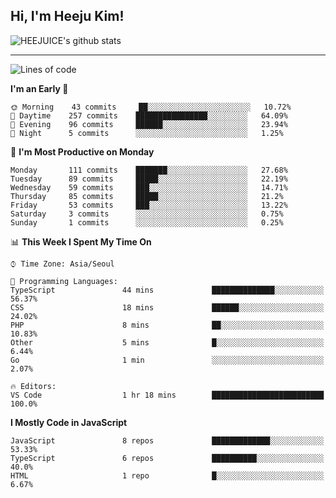 ## Hi, I'm Heeju Kim!

![HEEJUICE's github stats](https://github-readme-stats.vercel.app/api?username=HEEJUICE&show_icons=true)

---
<!--START_SECTION:waka-->
![Lines of code](https://img.shields.io/badge/From%20Hello%20World%20I%27ve%20Written-0%20lines%20of%20code-blue)

**I'm an Early 🐤** 

```text
🌞 Morning    43 commits     ██░░░░░░░░░░░░░░░░░░░░░░░   10.72% 
🌆 Daytime    257 commits    ████████████████░░░░░░░░░   64.09% 
🌃 Evening    96 commits     ██████░░░░░░░░░░░░░░░░░░░   23.94% 
🌙 Night      5 commits      ░░░░░░░░░░░░░░░░░░░░░░░░░   1.25%

```
📅 **I'm Most Productive on Monday** 

```text
Monday       111 commits    ███████░░░░░░░░░░░░░░░░░░   27.68% 
Tuesday      89 commits     █████░░░░░░░░░░░░░░░░░░░░   22.19% 
Wednesday    59 commits     ███░░░░░░░░░░░░░░░░░░░░░░   14.71% 
Thursday     85 commits     █████░░░░░░░░░░░░░░░░░░░░   21.2% 
Friday       53 commits     ███░░░░░░░░░░░░░░░░░░░░░░   13.22% 
Saturday     3 commits      ░░░░░░░░░░░░░░░░░░░░░░░░░   0.75% 
Sunday       1 commits      ░░░░░░░░░░░░░░░░░░░░░░░░░   0.25%

```


📊 **This Week I Spent My Time On** 

```text
⌚︎ Time Zone: Asia/Seoul

💬 Programming Languages: 
TypeScript               44 mins             ██████████████░░░░░░░░░░░   56.37% 
CSS                      18 mins             ██████░░░░░░░░░░░░░░░░░░░   24.02% 
PHP                      8 mins              ██░░░░░░░░░░░░░░░░░░░░░░░   10.83% 
Other                    5 mins              █░░░░░░░░░░░░░░░░░░░░░░░░   6.44% 
Go                       1 min               ░░░░░░░░░░░░░░░░░░░░░░░░░   2.07%

🔥 Editors: 
VS Code                  1 hr 18 mins        █████████████████████████   100.0%

```

**I Mostly Code in JavaScript** 

```text
JavaScript               8 repos             █████████████░░░░░░░░░░░░   53.33% 
TypeScript               6 repos             ██████████░░░░░░░░░░░░░░░   40.0% 
HTML                     1 repo              █░░░░░░░░░░░░░░░░░░░░░░░░   6.67%

```



<!--END_SECTION:waka-->
